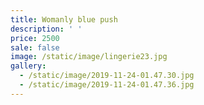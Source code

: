 ```yaml
---
title: Womanly blue push
description: ' '
price: 2500
sale: false
image: /static/image/lingerie23.jpg
gallery:
  - /static/image/2019-11-24-01.47.30.jpg
  - /static/image/2019-11-24-01.47.36.jpg
---
```



